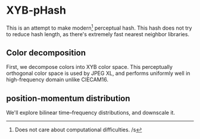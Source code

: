 # XYB-pHash

This is an attempt to make modern[^1] perceptual hash. This hash does not try to reduce hash length, as there's extremely fast nearest neighbor libraries.

## Color decomposition
First, we decompose colors into XYB color space. This perceptually orthogonal color space is used by JPEG XL, and performs uniformly well in high-frequency domain unlike CIECAM16.

## position-momentum distribution
We'll explore bilinear time–frequency distributions, and downscale it. 

[^1]: Does not care about computational difficulties. /s
